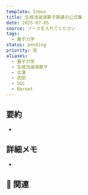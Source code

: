 ```yaml
---
template: Inbox
title: 生成消滅演算子関連の公式集
date: 2025-07-05
source: ソースを入れてください
tags:
  - 量子力学
status: pending
priority: 低
aliases:
  - 量子力学
  - 生成消滅演算子
  - 古澤
  - 武田
  - SGC
  - Barnet
---
```


## 要約
- 

## 詳細メモ
- 

## 🔗 関連
